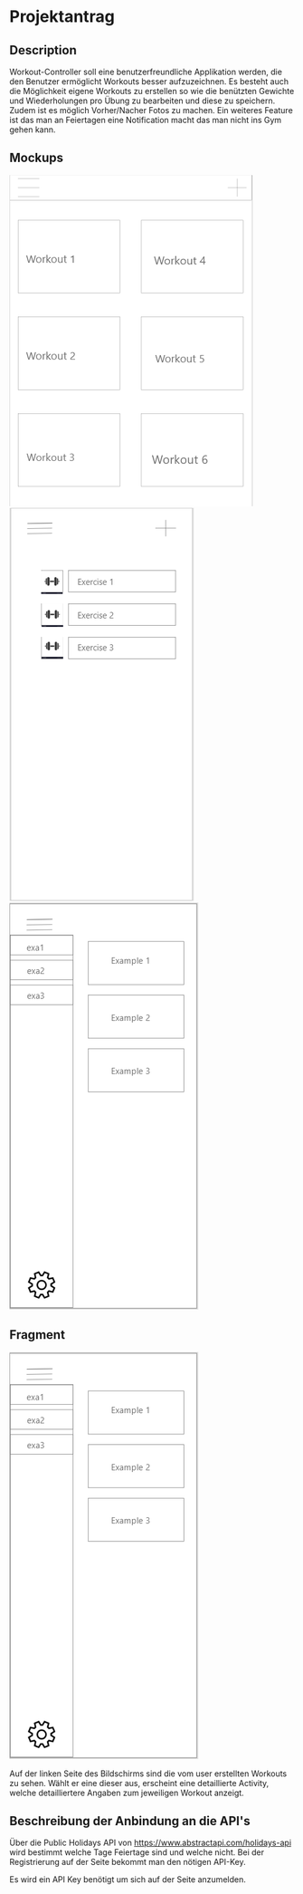 # Projektantrag

## Description
Workout-Controller soll eine benutzerfreundliche Applikation werden, die den Benutzer ermöglicht Workouts besser aufzuzeichnen. Es besteht auch die Möglichkeit eigene Workouts zu erstellen so wie die benützten Gewichte und Wiederholungen pro Übung zu bearbeiten und diese zu speichern. Zudem ist es möglich Vorher/Nacher Fotos zu machen. Ein weiteres Feature ist das man an Feiertagen eine Notification macht das man nicht ins Gym gehen kann.

## Mockups
![](https://github.com/eleidinger17/Wourkout-Controller/blob/main/assets/MainScreen.PNG)
![](https://github.com/eleidinger17/Wourkout-Controller/blob/main/assets/WorkoutScreen.PNG)
![](https://github.com/eleidinger17/Wourkout-Controller/blob/main/assets/OptionsScreen.PNG)

## Fragment

![](https://github.com/eleidinger17/Wourkout-Controller/blob/main/assets/OptionsScreen.PNG)

Auf der linken Seite des Bildschirms sind die vom user erstellten Workouts zu sehen. Wählt er eine dieser aus, erscheint 
eine detaillierte Activity, welche detailliertere Angaben zum jeweiligen Workout anzeigt.

## Beschreibung der Anbindung an die API's

 Über die Public Holidays API von https://www.abstractapi.com/holidays-api wird bestimmt welche Tage Feiertage sind und welche nicht. 
 Bei der Registrierung auf der Seite bekommt man den nötigen API-Key.
 
 Es wird ein API Key benötigt um sich auf der Seite anzumelden.
